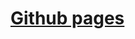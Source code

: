 <html>
  <body>
    <h1>
      <a href="https://devanshushah429.github.io/Coding-challenge-1">Github pages</a>
    <h1>
  </body>
</html>
